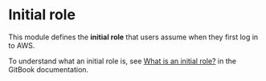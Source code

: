 # Initial role

This module defines the **initial role** that users assume when they first log in to AWS.

To understand what an initial role is, see [What is an initial role?][gitbook] in the GitBook documentation.

[gitbook]: https://docs.wellcomecollection.org/aws-account-setup/users-iam-roles-accounts-and-so-on/what-is-an-initial-role
